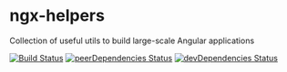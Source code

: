 # ngx-helpers
Collection of useful utils to build large-scale Angular applications

[![Build Status](https://travis-ci.org/joumenharzli/ngx-helpers.svg?branch=master)](https://travis-ci.org/joumenharzli/ngx-helpers)
[![peerDependencies Status](https://david-dm.org/joumenharzli/ngx-helpers/peer-status.svg)](https://david-dm.org/joumenharzli/ngx-helpers?type=peer)
[![devDependencies Status](https://david-dm.org/joumenharzli/ngx-helpers/dev-status.svg)](https://david-dm.org/joumenharzli/ngx-helpers?type=dev)
